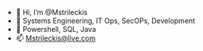 - 👋 Hi, I’m @Mstrileckis
- 👀 Systems Engineering, IT Ops, SecOPs, Development
- 🌱 Powershell, SQL, Java
- 📫 Mstrileckis@live.com

<!---
Mstrileckis/Mstrileckis is a ✨ special ✨ repository because its `README.md` (this file) appears on your GitHub profile.
You can click the Preview link to take a look at your changes.
--->
